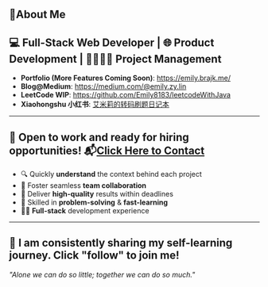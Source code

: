 ## 🎤About Me

## 💻 Full-Stack Web Developer | 🌐 Product Development | 👨‍👨‍👧‍👧 Project Management
- **Portfolio (More Features Coming Soon)**: https://emily.brajk.me/ 
- **Blog@Medium**: https://medium.com/@emily.zy.lin
- **LeetCode WIP**: https://github.com/Emily8183/leetcodeWithJava
- **Xiaohongshu 小红书**: [艾米莉的转码刷题日记本](https://www.xiaohongshu.com/user/profile/62563076000000000d03007c?xhsshare=CopyLink&appuid=62563076000000000d03007c&apptime=1709323760)
---
## 🌟 Open to work and ready for hiring opportunities! 📬[Click Here to Contact](https://emily.brajk.me/contact)
- 🔍 Quickly **understand** the context behind each project
- 🤝 Foster seamless **team collaboration**
- 🚀 Deliver **high-quality** results within deadlines
- 🧠 Skilled in **problem-solving** & **fast-learning**
- 👩‍💻 **Full-stack** development experience
---
## 🤝 I am consistently sharing my self-learning journey. Click "follow" to join me!

_"Alone we can do so little; together we can do so much."_  
  




